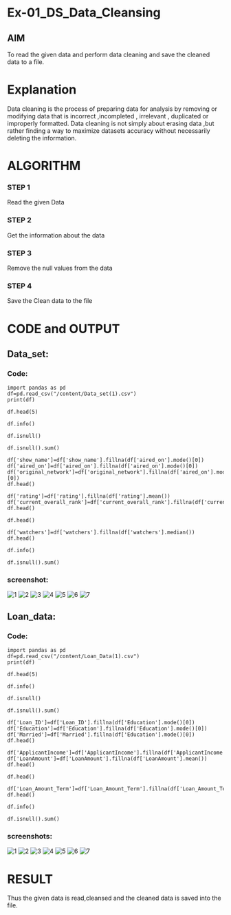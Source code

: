 # Ex-01_DS_Data_Cleansing

## AIM
To read the given data and perform data cleaning and save the cleaned data to a file. 

# Explanation
Data cleaning is the process of preparing data for analysis by removing or modifying data that is incorrect ,incompleted , irrelevant , duplicated or improperly formatted. 
Data cleaning is not simply about erasing data ,but rather finding a way to maximize datasets accuracy without necessarily deleting the information. 

# ALGORITHM
### STEP 1
Read the given Data
### STEP 2
Get the information about the data
### STEP 3
Remove the null values from the data
### STEP 4
Save the Clean data to the file

# CODE and OUTPUT
## Data_set:
### Code:
```
import pandas as pd
df=pd.read_csv("/content/Data_set(1).csv")
print(df)

df.head(5)

df.info()

df.isnull()

df.isnull().sum()

df['show_name']=df['show_name'].fillna(df['aired_on'].mode()[0])
df['aired_on']=df['aired_on'].fillna(df['aired_on'].mode()[0])
df['original_network']=df['original_network'].fillna(df['aired_on'].mode()[0])
df.head()

df['rating']=df['rating'].fillna(df['rating'].mean())
df['current_overall_rank']=df['current_overall_rank'].fillna(df['current_overall_rank'].mean())
df.head()

df.head()

df['watchers']=df['watchers'].fillna(df['watchers'].median())
df.head()

df.info()

df.isnull().sum()
```
### screenshot:
![1](https://github.com/ASHWINKUMAR2903/ODD2023-Datascience-Ex01/assets/119407186/30e35f7e-7dfd-4e63-8fd5-7dcc7df0f9d4)
![2](https://github.com/ASHWINKUMAR2903/ODD2023-Datascience-Ex01/assets/119407186/54ededb9-465b-49f8-bcd9-40fbcd485db0)
![3](https://github.com/ASHWINKUMAR2903/ODD2023-Datascience-Ex01/assets/119407186/22686061-2dd7-4711-99ad-e51a037a5fbf)
![4](https://github.com/ASHWINKUMAR2903/ODD2023-Datascience-Ex01/assets/119407186/d39c158b-0125-4429-9fc9-a91c88dc67f1)
![5](https://github.com/ASHWINKUMAR2903/ODD2023-Datascience-Ex01/assets/119407186/3c5eae32-236c-4b3c-8262-76b2ea15c555)
![6](https://github.com/ASHWINKUMAR2903/ODD2023-Datascience-Ex01/assets/119407186/752c1f91-6ece-4662-88bc-cf8536b5b663)
![7](https://github.com/ASHWINKUMAR2903/ODD2023-Datascience-Ex01/assets/119407186/5aff1d9c-2a1c-474b-a3ae-d7f4a49b3274)

## Loan_data:
### Code:
```
import pandas as pd
df=pd.read_csv("/content/Loan_Data(1).csv")
print(df)

df.head(5)

df.info()

df.isnull()

df.isnull().sum()

df['Loan_ID']=df['Loan_ID'].fillna(df['Education'].mode()[0])
df['Education']=df['Education'].fillna(df['Education'].mode()[0])
df['Married']=df['Married'].fillna(df['Education'].mode()[0])
df.head()

df['ApplicantIncome']=df['ApplicantIncome'].fillna(df['ApplicantIncome'].mean())
df['LoanAmount']=df['LoanAmount'].fillna(df['LoanAmount'].mean())
df.head()

df.head()

df['Loan_Amount_Term']=df['Loan_Amount_Term'].fillna(df['Loan_Amount_Term'].median())
df.head()

df.info()

df.isnull().sum()
```

### screenshots:
![1](https://github.com/ASHWINKUMAR2903/ODD2023-Datascience-Ex01/assets/119407186/9ae316f6-98a8-49f6-b682-564becef5da0)
![2](https://github.com/ASHWINKUMAR2903/ODD2023-Datascience-Ex01/assets/119407186/f0d44025-a1b5-48ac-9819-41212e89efd3)
![3](https://github.com/ASHWINKUMAR2903/ODD2023-Datascience-Ex01/assets/119407186/2aa27e9f-eb3f-4547-a09e-501cd686cab2)
![4](https://github.com/ASHWINKUMAR2903/ODD2023-Datascience-Ex01/assets/119407186/b54bbd0d-88ac-489d-b95a-95dc63aa02da)
![5](https://github.com/ASHWINKUMAR2903/ODD2023-Datascience-Ex01/assets/119407186/c2adf5f1-8b46-4c25-a477-2beb99dd3b50)
![6](https://github.com/ASHWINKUMAR2903/ODD2023-Datascience-Ex01/assets/119407186/4b08df70-f8e2-4f70-afd5-658f0d8d7a82)
![7](https://github.com/ASHWINKUMAR2903/ODD2023-Datascience-Ex01/assets/119407186/303c2bae-9b20-4408-840f-40e10a2d6566)

# RESULT
Thus the given data is read,cleansed and the cleaned data is saved into the file.
